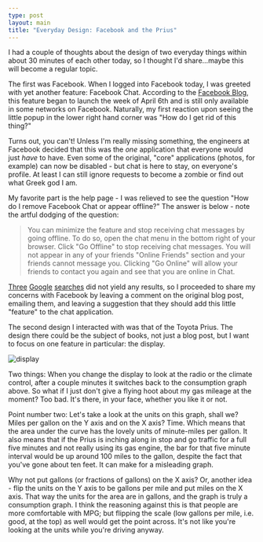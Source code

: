```yaml
---
type: post
layout: main
title: "Everyday Design: Facebook and the Prius"
---
```

I had a couple of thoughts about the design of two everyday things within about 30 minutes of each other today, so I thought I'd share...maybe this will become a regular topic.

The first was Facebook. When I logged into Facebook today, I was greeted with yet another feature: Facebook Chat. According to the [Facebook Blog][1], this feature began to launch the week of April 6th and is still only available in some networks on Facebook. Naturally, my first reaction upon seeing the little popup in the lower right hand corner was "How do I get rid of this thing?"
	
Turns out, you can't! Unless I'm really missing something, the engineers at Facebook decided that this was the *one* application that everyone would just *have* to have. Even some of the original, "core" applications (photos, for example) can now be disabled - but chat is here to stay, on everyone's profile. At least I can still ignore requests to become a zombie or find out what Greek god I am.

My favorite part is the help page - I was relieved to see the question "How do I remove Facebook Chat or appear offline?" The answer is below - note the artful dodging of the question:

>You can minimize the feature and stop receiving chat messages by going offline. To do so, open the chat menu in the bottom right of your browser. Click "Go Offline" to stop receiving chat messages. You will not appear in any of your friends "Online Friends" section and your friends cannot message you. Clicking "Go Online" will allow your friends to contact you again and see that you are online in Chat.

[Three][2] [Google][3] [searches][4] did not yield any results, so I proceeded to share my concerns with Facebook by leaving a comment on the original blog post, emailing them, and leaving a suggestion that they should add this little "feature" to the chat application.
	
The second design I interacted with was that of the Toyota Prius. The design there could be the subject of books, not just a blog post, but I want to focus on one feature in particular: the display.

![display](http://1.bp.blogspot.com/_I4LhiTRUeNQ/SAkJxVt4-0I/AAAAAAAAD7c/PD33sAaavHg/s320/consumption.jpg)

Two things: When you change the display to look at the radio or the climate control, after a couple minutes it switches back to the consumption graph above. So what if I just don't give a flying hoot about my gas mileage at the moment? Too bad. It's there, in your face, whether you like it or not.

Point number two: Let's take a look at the units on this graph, shall we? Miles per gallon on the Y axis and on the X axis? Time. Which means that the area under the curve has the lovely units of minute-miles per gallon. It also means that if the Prius is inching along in stop and go traffic for a full five minutes and not really using its gas engine, the bar for that five minute interval would be up around 100 miles to the gallon, despite the fact that you've gone about ten feet. It can make for a misleading graph.

Why not put gallons (or fractions of gallons) on the X axis? Or, another idea - flip the units on the Y axis to be gallons per mile and put miles on the X axis. That way the units for the area are in gallons, and the graph is truly a consumption graph. I think the reasoning against this is that people are more comfortable with MPG; but flipping the scale (low gallons per mile, i.e. good, at the top) as well would get the point across. It's not like you're looking at the units while you're driving anyway.

[1]: http://blog.facebook.com/blog.php?post=12811122130
[2]: http://www.google.com/search?q=how+do+I+disable+facebook+chat&ie=utf-8&oe=utf-8&aq=t&rls=org.mozilla:en-US:official&client=firefox-a
[3]: http://www.google.com/search?q=disable+facebook+chat&ie=utf-8&oe=utf-8&aq=t&rls=org.mozilla:en-US:official&client=firefox-a
[4]: http://www.google.com/search?hl=en&client=firefox-a&rls=org.mozilla%3Aen-US%3Aofficial&hs=M9H&q=remove+facebook+chat&btnG=Search